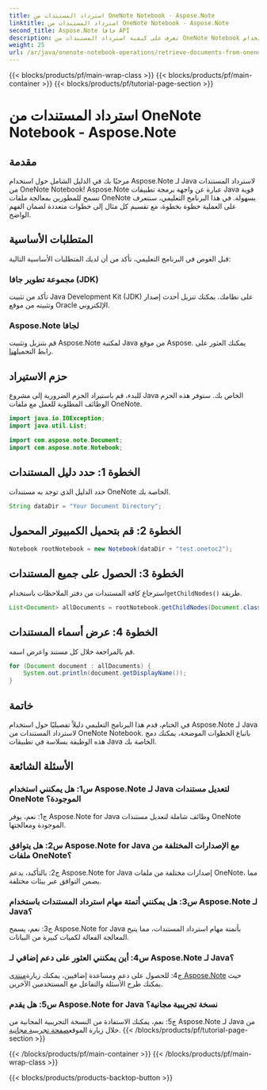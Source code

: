 ```yaml
---
title: استرداد المستندات من OneNote Notebook - Aspose.Note
linktitle: استرداد المستندات من OneNote Notebook - Aspose.Note
second_title: Aspose.Note جافا API
description: تعرف على كيفية استرداد المستندات من OneNote Notebook باستخدام Aspose.Note لـ Java. اتبع دليلنا خطوة بخطوة للتكامل السلس.
weight: 25
url: /ar/java/onenote-notebook-operations/retrieve-documents-from-onenote-notebook/
---
```


{{< blocks/products/pf/main-wrap-class >}}
{{< blocks/products/pf/main-container >}}
{{< blocks/products/pf/tutorial-page-section >}}

# استرداد المستندات من OneNote Notebook - Aspose.Note

## مقدمة

مرحبًا بك في الدليل الشامل حول استخدام Aspose.Note لـ Java لاسترداد المستندات من OneNote Notebook! Aspose.Note عبارة عن واجهة برمجة تطبيقات Java قوية تسمح للمطورين بمعالجة ملفات OneNote بسهولة. في هذا البرنامج التعليمي، سنتعرف على العملية خطوة بخطوة، مع تقسيم كل مثال إلى خطوات متعددة لضمان الفهم الواضح.

## المتطلبات الأساسية

قبل الغوص في البرنامج التعليمي، تأكد من أن لديك المتطلبات الأساسية التالية:

### مجموعة تطوير جافا (JDK)

تأكد من تثبيت Java Development Kit (JDK) على نظامك. يمكنك تنزيل أحدث إصدار وتثبيته من موقع Oracle الإلكتروني.

### Aspose.Note لجافا

 قم بتنزيل وتثبيت Aspose.Note لمكتبة Java من موقع Aspose. يمكنك العثور على رابط التحميل[هنا](https://releases.aspose.com/note/java/).

## حزم الاستيراد

للبدء، قم باستيراد الحزم الضرورية إلى مشروع Java الخاص بك. ستوفر هذه الحزم الوظائف المطلوبة للعمل مع ملفات OneNote.

```java
import java.io.IOException;
import java.util.List;

import com.aspose.note.Document;
import com.aspose.note.Notebook;
```

## الخطوة 1: حدد دليل المستندات

حدد الدليل الذي توجد به مستندات OneNote الخاصة بك.

```java
String dataDir = "Your Document Directory";
```

## الخطوة 2: قم بتحميل الكمبيوتر المحمول

```java
Notebook rootNotebook = new Notebook(dataDir + "test.onetoc2");
```

## الخطوة 3: الحصول على جميع المستندات

 استرجاع كافة المستندات من دفتر الملاحظات باستخدام`getChildNodes()` طريقة.

```java
List<Document> allDocuments = rootNotebook.getChildNodes(Document.class);
```

## الخطوة 4: عرض أسماء المستندات

قم بالمراجعة خلال كل مستند واعرض اسمه.

```java
for (Document document : allDocuments) {
    System.out.println(document.getDisplayName());
}
```

## خاتمة

في الختام، قدم هذا البرنامج التعليمي دليلاً تفصيليًا حول استخدام Aspose.Note لـ Java لاسترداد المستندات من OneNote Notebook. باتباع الخطوات الموضحة، يمكنك دمج هذه الوظيفة بسلاسة في تطبيقات Java الخاصة بك.

## الأسئلة الشائعة

### س1: هل يمكنني استخدام Aspose.Note لـ Java لتعديل مستندات OneNote الموجودة؟

ج1: نعم، يوفر Aspose.Note for Java وظائف شاملة لتعديل مستندات OneNote الموجودة ومعالجتها.

### س2: هل يتوافق Aspose.Note for Java مع الإصدارات المختلفة من ملفات OneNote؟

ج2: بالتأكيد، يدعم Aspose.Note for Java إصدارات مختلفة من ملفات OneNote، مما يضمن التوافق عبر بيئات مختلفة.

### س3: هل يمكنني أتمتة مهام استرداد المستندات باستخدام Aspose.Note لـ Java؟

ج3: نعم، يسمح Aspose.Note for Java بأتمتة مهام استرداد المستندات، مما يتيح المعالجة الفعالة لكميات كبيرة من البيانات.

### س4: أين يمكنني العثور على دعم إضافي لـ Aspose.Note لـ Java؟

 ج4: للحصول على دعم ومساعدة إضافيين، يمكنك زيارة[منتدى Aspose.Note](https://forum.aspose.com/c/note/28) حيث يمكنك طرح الأسئلة والتفاعل مع المستخدمين الآخرين.

### س5: هل يقدم Aspose.Note for Java نسخة تجريبية مجانية؟

 ج5: نعم، يمكنك الاستفادة من النسخة التجريبية المجانية من Aspose.Note لـ Java من خلال زيارة الموقع[صفحة تجريبية مجانية](https://releases.aspose.com/).
{{< /blocks/products/pf/tutorial-page-section >}}

{{< /blocks/products/pf/main-container >}}
{{< /blocks/products/pf/main-wrap-class >}}

{{< blocks/products/products-backtop-button >}}
